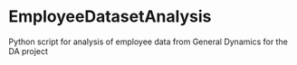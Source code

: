 # EmployeeDatasetAnalysis
Python script for analysis of employee data from General Dynamics for the DA project
